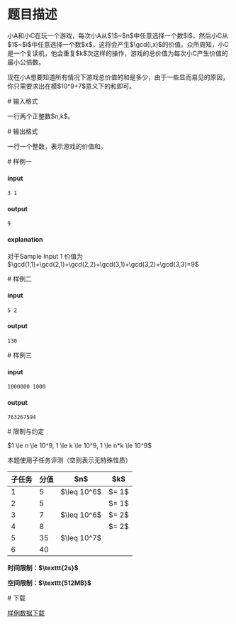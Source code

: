 # 题目描述

<p>小A和小C在玩一个游戏，每次小A从$1$~$n$中任意选择一个数$i$，然后小C从$1$~$i$中任意选择一个数$x$，这将会产生$\gcd(i,x)$的价值。众所周知，小C是一个复读机，他会重复$k$次这样的操作，游戏的总价值为每次小C产生价值的最小公倍数。</p>
<p>现在小A想要知道所有情况下游戏总价值的和是多少，由于一些显而易见的原因，你只需要求出在模$10^9+7$意义下的和即可。</p>
# 输入格式


<p>一行两个正整数$n,k$。</p>
# 输出格式


<p>一行一个整数，表示游戏的价值和。</p>
# 样例一


<h4>input</h4>
<pre><code>3 1</code></pre>
<h4>output</h4>
<pre><code>9</code></pre>
<h4>explanation</h4>
<p>对于Sample Input 1 价值为
$\gcd(1,1)+\gcd(2,1)+\gcd(2,2)+\gcd(3,1)+\gcd(3,2)+\gcd(3,3)=9$</p>
# 样例二


<h4>input</h4>
<pre><code>5 2</code></pre>
<h4>output</h4>
<pre><code>130</code></pre>
# 样例三


<h4>input</h4>
<pre><code>1000000 1000</code></pre>
<h4>output</h4>
<pre><code>763267594</code></pre>
# 限制与约定


<p>$1 \le n \le 10^9, 1 \le k \le 10^9, 1 \le n*k \le 10^9$</p>
<p>本题使用子任务评测（空则表示无特殊性质）</p>
<div class="table-responsive">
<table class="table table-bordered table-text-center table-verticle-middle"><thead><tr><th>子任务</th><th>分值</th><th>$n$</th><th>$k$</th></tr></thead><tbody><tr><td>1</td><td>5</td><td>$\leq 10^6$</td><td>$= 1$</td></tr><tr><td>2</td><td>5</td><td> </td><td>$= 1$</td></tr><tr><td>3</td><td>7</td><td>$\leq 10^6$</td><td>$= 2$</td></tr><tr><td>4</td><td>8</td><td> </td><td>$= 2$</td></tr><tr><td>5</td><td>35</td><td>$\leq 10^7$</td><td> </td></tr><tr><td>6</td><td>40</td><td> </td><td> </td></tr></tbody></table></div>


<p><strong>时间限制：$\texttt{2s}$</strong></p>
<p><strong>空间限制：$\texttt{512MB}$</strong></p>
# 下载


<p><a href="/download.php?type=problem&amp;id=448">样例数据下载</a></p>
